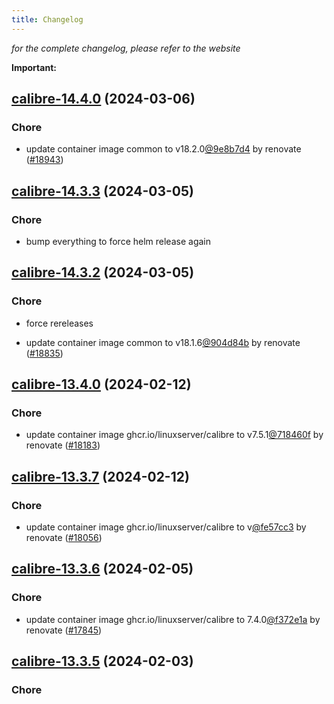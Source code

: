 ```yaml
---
title: Changelog
---
```



*for the complete changelog, please refer to the website*

**Important:**


## [calibre-14.4.0](https://github.com/truecharts/charts/compare/calibre-14.3.3...calibre-14.4.0) (2024-03-06)

### Chore



- update container image common to v18.2.0[@9e8b7d4](https://github.com/9e8b7d4) by renovate ([#18943](https://github.com/truecharts/charts/issues/18943))


## [calibre-14.3.3](https://github.com/truecharts/charts/compare/calibre-14.3.2...calibre-14.3.3) (2024-03-05)

### Chore



- bump everything to force helm release again


## [calibre-14.3.2](https://github.com/truecharts/charts/compare/calibre-14.3.0...calibre-14.3.2) (2024-03-05)

### Chore



- force rereleases

- update container image common to v18.1.6[@904d84b](https://github.com/904d84b) by renovate ([#18835](https://github.com/truecharts/charts/issues/18835))































## [calibre-13.4.0](https://github.com/truecharts/charts/compare/calibre-13.3.7...calibre-13.4.0) (2024-02-12)

### Chore



- update container image ghcr.io/linuxserver/calibre to v7.5.1[@718460f](https://github.com/718460f) by renovate ([#18183](https://github.com/truecharts/charts/issues/18183))


## [calibre-13.3.7](https://github.com/truecharts/charts/compare/calibre-13.3.6...calibre-13.3.7) (2024-02-12)

### Chore



- update container image ghcr.io/linuxserver/calibre to v[@fe57cc3](https://github.com/fe57cc3) by renovate ([#18056](https://github.com/truecharts/charts/issues/18056))


## [calibre-13.3.6](https://github.com/truecharts/charts/compare/calibre-13.3.5...calibre-13.3.6) (2024-02-05)

### Chore



- update container image ghcr.io/linuxserver/calibre to 7.4.0[@f372e1a](https://github.com/f372e1a) by renovate ([#17845](https://github.com/truecharts/charts/issues/17845))


## [calibre-13.3.5](https://github.com/truecharts/charts/compare/calibre-13.3.4...calibre-13.3.5) (2024-02-03)

### Chore


